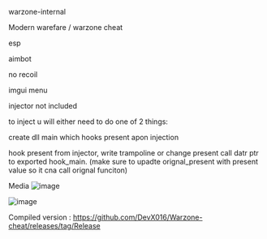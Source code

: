 warzone-internal

Modern warefare / warzone cheat

esp

aimbot

no recoil

imgui menu

injector not included

to inject u will either need to do one of 2 things:

create dll main which hooks present apon injection

hook present from injector, write trampoline or change present call datr ptr to exported hook_main. (make sure to upadte orignal_present with present value so it cna call orignal funciton)

Media
![image](https://user-images.githubusercontent.com/107880326/177056969-09ff6b10-c76b-477c-ba1b-8e865b3d7251.png)


![image](https://user-images.githubusercontent.com/107880326/177056972-562e6a2b-1647-4ebe-9905-3275a496be39.png)


Compiled version : https://github.com/DevX016/Warzone-cheat/releases/tag/Release
